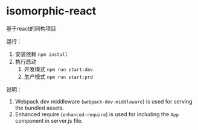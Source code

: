 # isomorphic-react

基于react的同构项目

运行：

1. 安装依赖 `npm install`
2. 执行启动 
	1. 开发模式 `npm run start:dev`
	2. 生产模式 `npm run start:prd`

说明：

1. Webpack dev middleware (`webpack-dev-middleware`) is used for serving the bundled assets.
2. Enhanced require (`enhanced-require`) is used for including the `App` component in server.js file.
